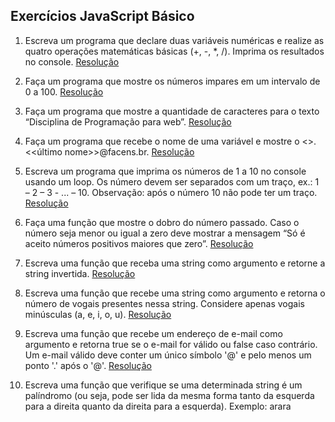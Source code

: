 ## Exercícios JavaScript Básico

1. Escreva um programa que declare duas variáveis numéricas e realize as quatro operações matemáticas básicas (+, -, *, /). Imprima os resultados no console. [Resolução](https://github.com/thaisconto/Curso-ADS/blob/main/JavaScript_Web/Listas/Lista1/ex1.js)

2. Faça um programa que mostre os números impares em um intervalo de 0 a 100. [Resolução](https://github.com/thaisconto/Curso-ADS/blob/main/JavaScript_Web/Listas/Lista1/ex2.js)

3. Faça um programa que mostre a quantidade de caracteres para o texto “Disciplina de Programação para web”. [Resolução](https://github.com/thaisconto/Curso-ADS/blob/main/JavaScript_Web/Listas/Lista1/ex3.js)

4. Faça um programa que recebe o nome de uma variável e mostre o <<primeiro>>.<<último nome>>@facens.br. [Resolução](https://github.com/thaisconto/Curso-ADS/blob/main/JavaScript_Web/Listas/Lista1/ex4.js)

5. Escreva um programa que imprima os números de 1 a 10 no console usando um loop. Os número devem ser separados com um traço, ex.: 1 – 2 – 3 - ... – 10. Observação: após o número 10 não pode ter um traço. [Resolução](https://github.com/thaisconto/Curso-ADS/blob/main/JavaScript_Web/Listas/Lista1/ex5.js)

6. Faça uma função que mostre o dobro do número passado. Caso o número seja menor ou igual a zero deve mostrar a mensagem “Só é aceito números positivos maiores que zero”. [Resolução](https://github.com/thaisconto/Curso-ADS/blob/main/JavaScript_Web/Listas/Lista1/ex6.js)

7. Escreva uma função que receba uma string como argumento e retorne a string invertida. [Resolução](https://github.com/thaisconto/Curso-ADS/blob/main/JavaScript_Web/Listas/Lista1/ex7.js)

8. Escreva uma função que recebe uma string como argumento e retorna o número de vogais presentes nessa string. Considere apenas vogais minúsculas (a, e, i, o, u). [Resolução](https://github.com/thaisconto/Curso-ADS/blob/main/JavaScript_Web/Listas/Lista1/ex8.js)

9. Escreva uma função que recebe um endereço de e-mail como argumento e retorna true se o e-mail for válido ou false caso contrário. Um e-mail válido deve conter um único símbolo '@' e pelo menos um ponto '.' após o '@'. [Resolução](https://github.com/thaisconto/Curso-ADS/blob/main/JavaScript_Web/Listas/Lista1/ex9.js)

10. Escreva uma função que verifique se uma determinada string é um palíndromo (ou seja, pode ser lida da mesma forma tanto da esquerda para a direita quanto da direita para a esquerda). Exemplo: arara
